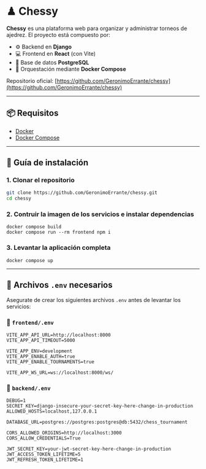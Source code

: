# ♟ Chessy

**Chessy** es una plataforma web para organizar y administrar torneos de ajedrez. El proyecto está compuesto por:

- ⚙️ Backend en **Django**
- 💻 Frontend en **React** (con Vite)
- 🐘 Base de datos **PostgreSQL**
- 🐳 Orquestación mediante **Docker Compose**

Repositorio oficial: [https://github.com/GeronimoErrante/chessy](https://github.com/GeronimoErrante/chessy)

---

## 📦 Requisitos

- [Docker](https://www.docker.com/)
- [Docker Compose](https://docs.docker.com/compose/)

---

## 🚀 Guía de instalación

### 1. Clonar el repositorio

```bash
git clone https://github.com/GeronimoErrante/chessy.git
cd chessy

```
### 2. Contruir la imagen de los servicios e instalar dependencias
```
docker compose build
docker compose run --rm frontend npm i
```
### 3. Levantar la aplicación completa
```
docker compose up
```

---

## 🔐 Archivos `.env` necesarios

Asegurate de crear los siguientes archivos `.env` antes de levantar los servicios:

### 📁 `frontend/.env`

```env
VITE_APP_API_URL=http://localhost:8000
VITE_APP_API_TIMEOUT=5000

VITE_APP_ENV=development
VITE_APP_ENABLE_AUTH=true
VITE_APP_ENABLE_TOURNAMENTS=true

VITE_APP_WS_URL=ws://localhost:8000/ws/
```

### 📁 `backend/.env`

```env
DEBUG=1
SECRET_KEY=django-insecure-your-secret-key-here-change-in-production
ALLOWED_HOSTS=localhost,127.0.0.1

DATABASE_URL=postgres://postgres:postgres@db:5432/chess_tournament

CORS_ALLOWED_ORIGINS=http://localhost:3000
CORS_ALLOW_CREDENTIALS=True

JWT_SECRET_KEY=your-jwt-secret-key-here-change-in-production
JWT_ACCESS_TOKEN_LIFETIME=5
JWT_REFRESH_TOKEN_LIFETIME=1
```

